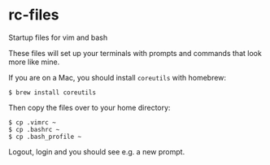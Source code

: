 # rc-files

Startup files for vim and bash

These files will set up your terminals with prompts and commands that look
more like mine.

If you are on a Mac, you should install `coreutils` with homebrew:

```
$ brew install coreutils
```

Then copy the files over to your home directory:

```
$ cp .vimrc ~
$ cp .bashrc ~
$ cp .bash_profile ~
```

Logout, login and you should see e.g. a new prompt.
